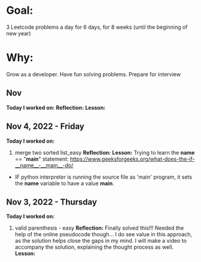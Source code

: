 # Goal:

3 Leetcode problems a day for 6 days, for 8 weeks (until the beginning of new year)

# Why:

Grow as a developer.
Have fun solving problems.
Prepare for interview

## Nov

**Today I worked on:**
**Reflection:**
**Lesson:**

## Nov 4, 2022 - Friday

**Today I worked on:**

1. merge two sorted list_easy
   **Reflection:**
   **Lesson:**
   Trying to learn the **name** == "**main**" statement:
   https://www.geeksforgeeks.org/what-does-the-if-__name__-__main__-do/

- IF python interpreter is running the source file as 'main' program, it sets the **name** variable to have a value **main**.

## Nov 3, 2022 - Thursday

**Today I worked on:**

1. valid parenthesis - easy
   **Reflection:**
   Finally solved this!!! Needed the help of the online pseudocode though...
   I do see value in this approach, as the solution helps close the gaps in my mind. I will make a video to accompany the solution, explaining the thought process as well.
   **Lesson:**
